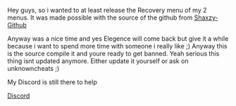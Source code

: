Hey guys, so i wanted to at least release the Recovery menu of my 2 menus.
It was made possible with the source of the github from 
[Shaxzy-Github](https://github.com/Shaxzy/ModMenuGTA5-1.44)


Anyway was a nice time and yes Elegence will come back but give it a while because i want to spend more time with 
someone i really like ;)
Anyway this is the source compile it and youre ready to get banned. Yeah serious this thing isnt updated anymore.
Either update it yourself or ask on unknowncheats ;) 


My Discord is still there to help

[Discord](https://discord.gg/nrUxjzD)
